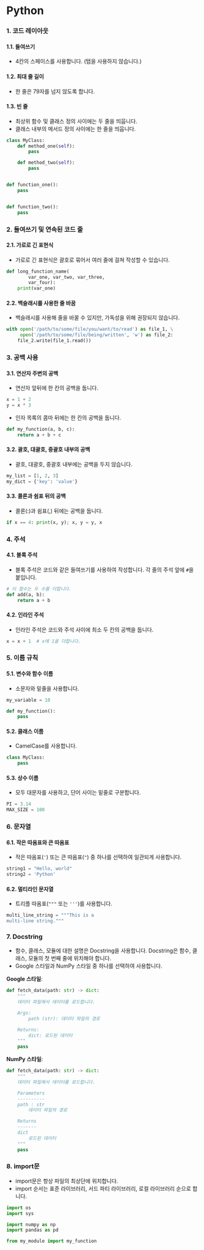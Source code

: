 # Python

### 1. 코드 레이아웃

#### 1.1. 들여쓰기
- 4칸의 스페이스를 사용합니다. (탭을 사용하지 않습니다.)

#### 1.2. 최대 줄 길이
- 한 줄은 79자를 넘지 않도록 합니다.

#### 1.3. 빈 줄
- 최상위 함수 및 클래스 정의 사이에는 두 줄을 띄웁니다.
- 클래스 내부의 메서드 정의 사이에는 한 줄을 띄웁니다.

```python
class MyClass:
    def method_one(self):
        pass

    def method_two(self):
        pass


def function_one():
    pass


def function_two():
    pass
```

### 2. 들여쓰기 및 연속된 코드 줄

#### 2.1. 가로로 긴 표현식
- 가로로 긴 표현식은 괄호로 묶어서 여러 줄에 걸쳐 작성할 수 있습니다.

```python
def long_function_name(
        var_one, var_two, var_three,
        var_four):
    print(var_one)
```

#### 2.2. 백슬래시를 사용한 줄 바꿈
- 백슬래시를 사용해 줄을 바꿀 수 있지만, 가독성을 위해 권장되지 않습니다.

```python
with open('/path/to/some/file/you/want/to/read') as file_1, \
     open('/path/to/some/file/being/written', 'w') as file_2:
    file_2.write(file_1.read())
```

### 3. 공백 사용

#### 3.1. 연산자 주변의 공백
- 연산자 앞뒤에 한 칸의 공백을 둡니다.

```python
x = 1 + 2
y = x * 3
```

- 인자 목록의 콤마 뒤에는 한 칸의 공백을 둡니다.

```python
def my_function(a, b, c):
    return a + b + c
```

#### 3.2. 괄호, 대괄호, 중괄호 내부의 공백
- 괄호, 대괄호, 중괄호 내부에는 공백을 두지 않습니다.

```python
my_list = [1, 2, 3]
my_dict = {'key': 'value'}
```

#### 3.3. 콜론과 쉼표 뒤의 공백
- 콜론(:)과 쉼표(,) 뒤에는 공백을 둡니다.

```python
if x == 4: print(x, y); x, y = y, x
```

### 4. 주석

#### 4.1. 블록 주석
- 블록 주석은 코드와 같은 들여쓰기를 사용하여 작성합니다. 각 줄의 주석 앞에 `#`을 붙입니다.

```python
# 이 함수는 두 수를 더합니다.
def add(a, b):
    return a + b
```

#### 4.2. 인라인 주석
- 인라인 주석은 코드와 주석 사이에 최소 두 칸의 공백을 둡니다.

```python
x = x + 1  # x에 1을 더합니다.
```

### 5. 이름 규칙

#### 5.1. 변수와 함수 이름
- 소문자와 밑줄을 사용합니다.

```python
my_variable = 10

def my_function():
    pass
```

#### 5.2. 클래스 이름
- CamelCase를 사용합니다.

```python
class MyClass:
    pass
```

#### 5.3. 상수 이름
- 모두 대문자를 사용하고, 단어 사이는 밑줄로 구분합니다.

```python
PI = 3.14
MAX_SIZE = 100
```

### 6. 문자열

#### 6.1. 작은 따옴표와 큰 따옴표
- 작은 따옴표(`'`) 또는 큰 따옴표(`"`) 중 하나를 선택하여 일관되게 사용합니다.

```python
string1 = "Hello, world"
string2 = 'Python'
```

#### 6.2. 멀티라인 문자열
- 트리플 따옴표(`"""` 또는 `'''`)를 사용합니다.

```python
multi_line_string = """This is a
multi-line string."""
```

### 7. Docstring

- 함수, 클래스, 모듈에 대한 설명은 Docstring을 사용합니다. Docstring은 함수, 클래스, 모듈의 첫 번째 줄에 위치해야 합니다.
- Google 스타일과 NumPy 스타일 중 하나를 선택하여 사용합니다.

**Google 스타일**:
```python
def fetch_data(path: str) -> dict:
    """
    데이터 파일에서 데이터를 로드합니다.

    Args:
        path (str): 데이터 파일의 경로

    Returns:
        dict: 로드된 데이터
    """
    pass
```

**NumPy 스타일**:
```python
def fetch_data(path: str) -> dict:
    """
    데이터 파일에서 데이터를 로드합니다.

    Parameters
    ----------
    path : str
        데이터 파일의 경로

    Returns
    -------
    dict
        로드된 데이터
    """
    pass
```

### 8. import문

- import문은 항상 파일의 최상단에 위치합니다.
- import 순서는 표준 라이브러리, 서드 파티 라이브러리, 로컬 라이브러리 순으로 합니다.

```python
import os
import sys

import numpy as np
import pandas as pd

from my_module import my_function
```
